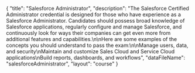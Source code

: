 {
	"title": "Salesforce Administrator",
	"description": "The Salesforce Certified Administrator credential is designed for those who have experience as a Salesforce Administrator. Candidates should possess broad knowledge of Salesforce applications, regularly configure and manage Salesforce, and continuously look for ways their companies can get even more from additional features and capabilities.\n\nHere are some examples of the concepts you should understand to pass the exam:\n\nManage users, data, and security\nMaintain and customize Sales Cloud and Service Cloud applications\nBuild reports, dashboards, and workflows",
	"dataFileName": "salesforceAdministrator",
	"layout": "course"
}